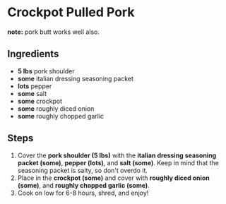# Crockpot Pulled Pork

**note:** pork butt works well also.  

## Ingredients
- **5 lbs** pork shoulder
- **some** italian dressing seasoning packet
- **lots** pepper
- **some** salt
- **some** crockpot
- **some** roughly diced onion
- **some** roughly chopped garlic

## Steps
1. Cover the **pork shoulder (5 lbs)** with the **italian dressing seasoning packet (some)**, **pepper (lots)**, and **salt (some)**. Keep in mind that the seasoning packet is salty, so don't overdo it.
2. Place in the **crockpot (some)** and cover with **roughly diced onion (some)**, and **roughly chopped garlic (some)**.
3. Cook on low for 6-8 hours, shred, and enjoy\!

